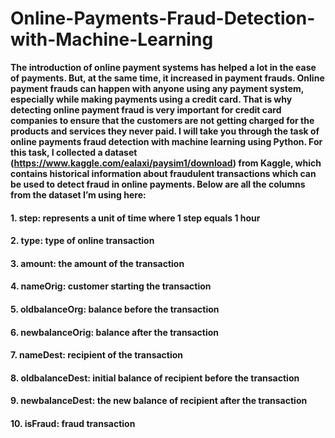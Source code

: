 # <b>Online-Payments-Fraud-Detection-with-Machine-Learning
The introduction of online payment systems has helped a lot in the ease of payments. But, at the same time, it increased in payment frauds. Online payment frauds can happen with anyone using any payment system, especially while making payments using a credit card. That is why detecting online payment fraud is very important for credit card companies to ensure that the customers are not getting charged for the products and services they never paid. I will take you through the task of online payments fraud detection with machine learning using Python.
For this task, I collected a dataset (https://www.kaggle.com/ealaxi/paysim1/download) from Kaggle, which contains historical information about fraudulent transactions which can be used to detect fraud in online payments. Below are all the columns from the dataset I’m using here:</b>
            <h4>1. step: represents a unit of time where 1 step equals 1 hour</h4>
            <h4>2. type: type of online transaction</h4>
            <h4>3. amount: the amount of the transaction</h4>
            <h4>4. nameOrig: customer starting the transaction</h4>
            <h4>5. oldbalanceOrg: balance before the transaction</h4>
            <h4>6. newbalanceOrig: balance after the transaction</h4>
            <h4>7. nameDest: recipient of the transaction</h4>
            <h4>8. oldbalanceDest: initial balance of recipient before the transaction</h4>
            <h4>9. newbalanceDest: the new balance of recipient after the transaction</h4>
            <h4>10. isFraud: fraud transaction</h4>
